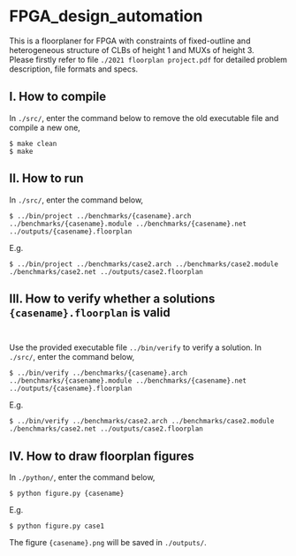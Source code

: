 # FPGA_design_automation

This is a floorplaner for FPGA with constraints of fixed-outline and heterogeneous structure of CLBs of height 1 and MUXs of height 3.<br/>
Please firstly refer to file ```./2021 floorplan project.pdf``` for detailed problem description, file formats and specs.<br/>
## I. How to compile <br/>
In ```./src/```, enter the command below to remove the old executable file and compile a new one,
```
$ make clean
$ make 
```
## II. How to run <br/>
In ```./src/```, enter the command below,
```
$ ../bin/project ../benchmarks/{casename}.arch ../benchmarks/{casename}.module ../benchmarks/{casename}.net ../outputs/{casename}.floorplan
```
E.g. <br/>
```
$ ../bin/project ../benchmarks/case2.arch ../benchmarks/case2.module ./benchmarks/case2.net ../outputs/case2.floorplan 
```

## III. How to verify whether a solutions ```{casename}.floorplan``` is valid <br/><br/>
Use the provided executable file ```../bin/verify``` to verify a solution. In ```./src/```, enter the command below,
```
$ ../bin/verify ../benchmarks/{casename}.arch ../benchmarks/{casename}.module ../benchmarks/{casename}.net ../outputs/{casename}.floorplan
```
E.g. <br/>
```
$ ../bin/verify ../benchmarks/case2.arch ../benchmarks/case2.module ./benchmarks/case2.net ../outputs/case2.floorplan 
```
## IV. How to draw floorplan figures <br/>
In ```./python/```, enter the command below,
```
$ python figure.py {casename}
```
E.g. <br/>
```
$ python figure.py case1
```
The figure ```{casename}.png``` will be saved in ```./outputs/```.

